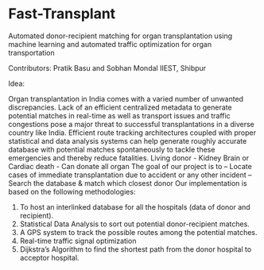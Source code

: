 # Fast-Transplant
Automated donor-recipient matching for organ transplantation using machine learning and automated traffic optimization for organ transportation

Contributors:
Pratik Basu and Sobhan Mondal
IIEST, Shibpur

Idea:

Organ transplantation in India comes with a varied number of unwanted discrepancies. Lack of an efficient centralized metadata to generate potential matches in real-time as well as transport issues and traffic congestions pose a major threat to successful transplantations in a diverse country like India. Efficient route tracking architectures coupled with proper statistical and data analysis systems can help generate roughly accurate database with potential matches spontaneously to tackle these emergencies and thereby reduce fatalities. 
Living donor - Kidney
Brain or Cardiac death - Can donate all organ
The goal of our project is to – 
 Locate cases of immediate transplantation due to accident or any other incident – 
Search the database & match which closest donor
Our implementation is based on the following methodologies:
1.	To host an interlinked database for all the hospitals (data of donor and recipient).
2.	Statistical Data Analysis to sort out potential donor-recipient matches.
3.	A GPS system to track the possible routes among the potential matches.
4.	Real-time traffic signal optimization
5.	Dijkstra’s Algorithm to find the shortest path from the donor hospital to acceptor hospital.
